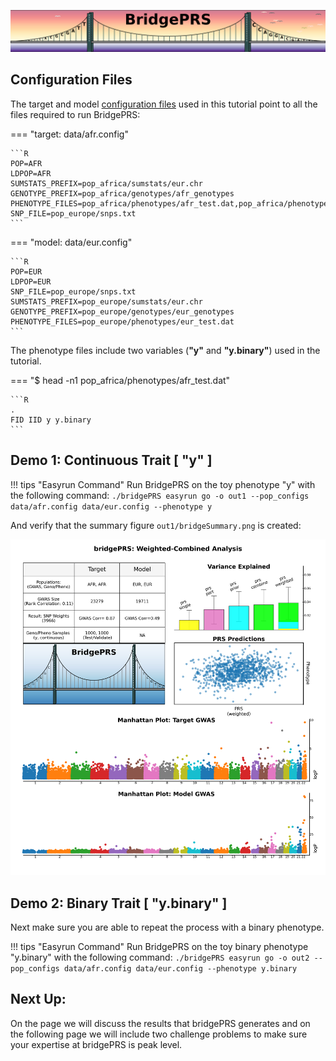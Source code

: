 ![Screenshot](img/slim/quikstart_logo2.png)


## Configuration Files 

The target and model [configuration files](guide_input.md) used in this tutorial point to all the files required to 
run BridgePRS:  
 
=== "target: data/afr.config"

    ```R
    POP=AFR
    LDPOP=AFR
    SUMSTATS_PREFIX=pop_africa/sumstats/eur.chr
    GENOTYPE_PREFIX=pop_africa/genotypes/afr_genotypes
    PHENOTYPE_FILES=pop_africa/phenotypes/afr_test.dat,pop_africa/phenotypes/afr_validation.dat
    SNP_FILE=pop_europe/snps.txt
    ```

=== "model: data/eur.config"

    ```R
    POP=EUR
    LDPOP=EUR
    SNP_FILE=pop_europe/snps.txt
    SUMSTATS_PREFIX=pop_europe/sumstats/eur.chr
    GENOTYPE_PREFIX=pop_europe/genotypes/eur_genotypes
    PHENOTYPE_FILES=pop_europe/phenotypes/eur_test.dat
    ```

The phenotype files include two variables (**"y"** and **"y.binary"**) used in the tutorial.  



=== "$ head -n1 pop_africa/phenotypes/afr_test.dat" 

    ```R
    .
    FID IID y y.binary
    ```


## Demo 1: Continuous Trait [ "y" ] 

!!! tips "Easyrun Command" 
     Run BridgePRS on the toy phenotype "y" with the following command: 
        ```
        ./bridgePRS easyrun go -o out1 --pop_configs data/afr.config data/eur.config --phenotype y 
        ```

And verify that the summary figure `out1/bridgeSummary.png` is created: 

![Screenshot](img/combo1.png)


## Demo 2: Binary Trait [ "y.binary" ] 

Next make sure you are able to repeat the process with a binary phenotype. 



!!! tips "Easyrun Command" 
    Run BridgePRS on the toy binary phenotype "y.binary" with the following command: 
        ```
        ./bridgePRS easyrun go -o out2 --pop_configs data/afr.config data/eur.config --phenotype y.binary
        ```

## Next Up:

On the page we will discuss the results that bridgePRS generates and on the following page we will include 
two challenge problems to make sure your expertise at bridgePRS is peak level. 

    


